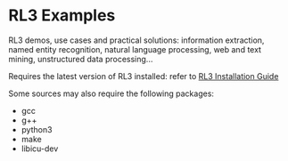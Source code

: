 # RL3 Examples
RL3 demos, use cases and practical solutions: information extraction, named entity recognition, natural language processing, web and text mining, unstructured data processing...

Requires the latest version of RL3 installed: refer to [RL3 Installation Guide](https://rl3.zorallabs.com/wiki/Installation_Guide)

Some sources may also require the following packages:

* gcc
* g++
* python3
* make
* libicu-dev
